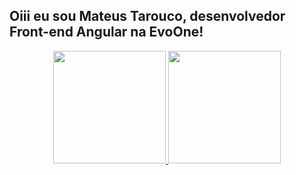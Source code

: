 ## Oiii eu sou Mateus Tarouco, desenvolvedor Front-end Angular na EvoOne!
<div align="center">
  <a href="https://github.com/mateustarouco">
  <img height="180em" src="https://github-readme-stats.vercel.app/api?username=mateustarouco&show_icons=true&theme=dracula&include_all_commits=true&count_private=true"/>
  <img height="180em" src="https://github-readme-stats.vercel.app/api/top-langs/?username=mateustarouco&layout=compact&langs_count=7&theme=dracula"/>
</div>
